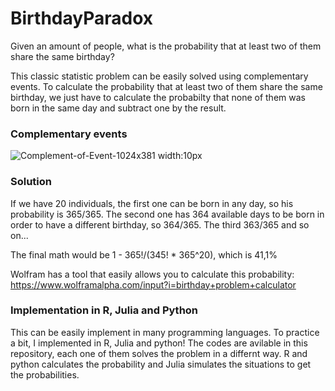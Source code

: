 # BirthdayParadox
Given an amount of people, what is the probability that at least two of them share the same birthday?


This classic statistic problem can be easily solved using complementary events. To calculate the probability that at least two of them share the same birthday, we just have to calculate the probabilty that none of them was born in the same day and subtract one by the result.


### Complementary events
![Complement-of-Event-1024x381 width:10px](https://user-images.githubusercontent.com/45129483/166121427-c6a62ff8-f2ee-4c3f-b0bd-ccb033d8b2fc.jpeg)

### Solution
If we have 20 individuals, the first one can be born in any day, so his probability is 365/365. The second one has 364 available days to be born in order to have a different birthday, so 364/365. The third 363/365 and so on... 

The final math would be 1 - 365!/(345! * 365^20), which is 41,1% 

Wolfram has a tool that easily allows you to calculate this probability: https://www.wolframalpha.com/input?i=birthday+problem+calculator

### Implementation in R, Julia and Python
This can be easily implement in many programming languages. To practice a bit, I implemented in R, Julia and python! The codes are avilable in this repository, each one of them solves the problem in a differnt way. R and python calculates the probability and Julia simulates the situations to get the probabilities.
